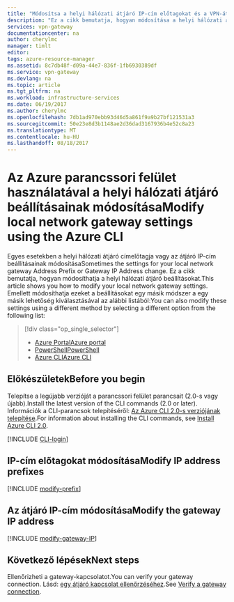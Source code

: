 ```yaml
---
title: "Módosítsa a helyi hálózati átjáró IP-cím előtagokat és a VPN-átjáró IP-címe |} Azure |} PARANCSSORI FELÜLETTEL |} Microsoft Docs"
description: "Ez a cikk bemutatja, hogyan módosítása a helyi hálózati átjáró, az Azure parancssori felület használatával IP-cím előtagokat."
services: vpn-gateway
documentationcenter: na
author: cherylmc
manager: timlt
editor: 
tags: azure-resource-manager
ms.assetid: 8c7db48f-d09a-44e7-836f-1fb6930389df
ms.service: vpn-gateway
ms.devlang: na
ms.topic: article
ms.tgt_pltfrm: na
ms.workload: infrastructure-services
ms.date: 06/19/2017
ms.author: cherylmc
ms.openlocfilehash: 7db1ad970ebb93d46d5a861f9a9b27bf121531a3
ms.sourcegitcommit: 50e23e8d3b1148ae2d36dad3167936b4e52c8a23
ms.translationtype: MT
ms.contentlocale: hu-HU
ms.lasthandoff: 08/18/2017
---
```

# <a name="modify-local-network-gateway-settings-using-the-azure-cli"></a><span data-ttu-id="5f9ba-103">Az Azure parancssori felület használatával a helyi hálózati átjáró beállításainak módosítása</span><span class="sxs-lookup"><span data-stu-id="5f9ba-103">Modify local network gateway settings using the Azure CLI</span></span>

<span data-ttu-id="5f9ba-104">Egyes esetekben a helyi hálózati átjáró címelőtagja vagy az átjáró IP-cím beállításainak módosítása</span><span class="sxs-lookup"><span data-stu-id="5f9ba-104">Sometimes the settings for your local network gateway Address Prefix or Gateway IP Address change.</span></span> <span data-ttu-id="5f9ba-105">Ez a cikk bemutatja, hogyan módosíthatja a helyi hálózati átjáró beállításokat.</span><span class="sxs-lookup"><span data-stu-id="5f9ba-105">This article shows you how to modify your local network gateway settings.</span></span> <span data-ttu-id="5f9ba-106">Emellett módosíthatja ezeket a beállításokat egy másik módszer a egy másik lehetőség kiválasztásával az alábbi listából:</span><span class="sxs-lookup"><span data-stu-id="5f9ba-106">You can also modify these settings using a different method by selecting a different option from the following list:</span></span>

> [!div class="op_single_selector"]
> * [<span data-ttu-id="5f9ba-107">Azure Portal</span><span class="sxs-lookup"><span data-stu-id="5f9ba-107">Azure portal</span></span>](vpn-gateway-modify-local-network-gateway-portal.md)
> * [<span data-ttu-id="5f9ba-108">PowerShell</span><span class="sxs-lookup"><span data-stu-id="5f9ba-108">PowerShell</span></span>](vpn-gateway-modify-local-network-gateway.md)
> * [<span data-ttu-id="5f9ba-109">Azure CLI</span><span class="sxs-lookup"><span data-stu-id="5f9ba-109">Azure CLI</span></span>](vpn-gateway-modify-local-network-gateway-cli.md)
>
>

## <span data-ttu-id="5f9ba-110"><a name="before"></a>Előkészületek</span><span class="sxs-lookup"><span data-stu-id="5f9ba-110"><a name="before"></a>Before you begin</span></span>

<span data-ttu-id="5f9ba-111">Telepítse a legújabb verzióját a parancssori felület parancsait (2.0-s vagy újabb).</span><span class="sxs-lookup"><span data-stu-id="5f9ba-111">Install the latest version of the CLI commands (2.0 or later).</span></span> <span data-ttu-id="5f9ba-112">Információk a CLI-parancsok telepítéséről: [Az Azure CLI 2.0-s verziójának telepítése](https://docs.microsoft.com/cli/azure/install-azure-cli).</span><span class="sxs-lookup"><span data-stu-id="5f9ba-112">For information about installing the CLI commands, see [Install Azure CLI 2.0](https://docs.microsoft.com/cli/azure/install-azure-cli).</span></span>

[!INCLUDE [CLI-login](../../includes/vpn-gateway-cli-login-include.md)]

## <span data-ttu-id="5f9ba-113"><a name="ipaddprefix"></a>IP-cím előtagokat módosítása</span><span class="sxs-lookup"><span data-stu-id="5f9ba-113"><a name="ipaddprefix"></a>Modify IP address prefixes</span></span>

[!INCLUDE [modify-prefix](../../includes/vpn-gateway-modify-ip-prefix-cli-include.md)]

## <span data-ttu-id="5f9ba-114"><a name="gwip"></a>Az átjáró IP-cím módosítása</span><span class="sxs-lookup"><span data-stu-id="5f9ba-114"><a name="gwip"></a>Modify the gateway IP address</span></span>

[!INCLUDE [modify-gateway-IP](../../includes/vpn-gateway-modify-lng-gateway-ip-cli-include.md)]

## <a name="next-steps"></a><span data-ttu-id="5f9ba-115">Következő lépések</span><span class="sxs-lookup"><span data-stu-id="5f9ba-115">Next steps</span></span>

<span data-ttu-id="5f9ba-116">Ellenőrizheti a gateway-kapcsolatot.</span><span class="sxs-lookup"><span data-stu-id="5f9ba-116">You can verify your gateway connection.</span></span> <span data-ttu-id="5f9ba-117">Lásd: [egy átjáró kapcsolat ellenőrzéséhez](vpn-gateway-verify-connection-resource-manager.md).</span><span class="sxs-lookup"><span data-stu-id="5f9ba-117">See [Verify a gateway connection](vpn-gateway-verify-connection-resource-manager.md).</span></span>

